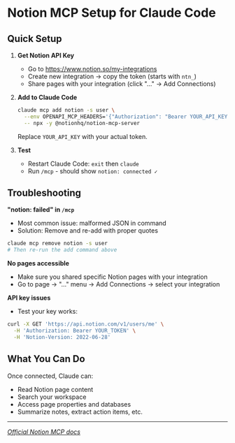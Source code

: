 # Notion MCP Setup for Claude Code

## Quick Setup

1. **Get Notion API Key**
   - Go to https://www.notion.so/my-integrations
   - Create new integration → copy the token (starts with `ntn_`)
   - Share pages with your integration (click "..." → Add Connections)

2. **Add to Claude Code**
   ```bash
   claude mcp add notion -s user \
     --env OPENAPI_MCP_HEADERS='{"Authorization": "Bearer YOUR_API_KEY", "Notion-Version": "2022-06-28"}' \
     -- npx -y @notionhq/notion-mcp-server
   ```
   Replace `YOUR_API_KEY` with your actual token.

3. **Test**
   - Restart Claude Code: `exit` then `claude`
   - Run `/mcp` - should show `notion: connected ✓`

## Troubleshooting

**"notion: failed" in `/mcp`**
- Most common issue: malformed JSON in command
- Solution: Remove and re-add with proper quotes
```bash
claude mcp remove notion -s user
# Then re-run the add command above
```

**No pages accessible**
- Make sure you shared specific Notion pages with your integration
- Go to page → "..." menu → Add Connections → select your integration

**API key issues**
- Test your key works:
```bash
curl -X GET 'https://api.notion.com/v1/users/me' \
  -H 'Authorization: Bearer YOUR_TOKEN' \
  -H 'Notion-Version: 2022-06-28'
```

## What You Can Do

Once connected, Claude can:
- Read Notion page content
- Search your workspace
- Access page properties and databases
- Summarize notes, extract action items, etc.

---

*[Official Notion MCP docs](https://developers.notion.com/docs/mcp)*